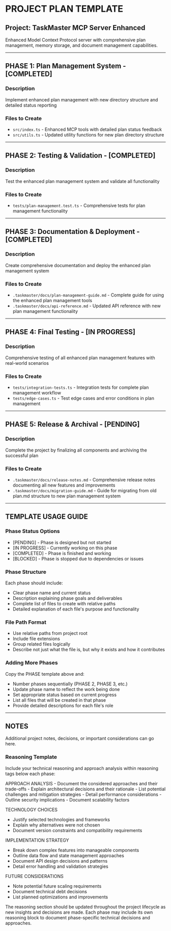 # PROJECT PLAN TEMPLATE

## Project: TaskMaster MCP Server Enhanced
Enhanced Model Context Protocol server with comprehensive plan management, memory storage, and document management capabilities.

---

## PHASE 1: Plan Management System - [COMPLETED]

### Description
Implement enhanced plan management with new directory structure and detailed status reporting

### Files to Create
- `src/index.ts` - Enhanced MCP tools with detailed plan status feedback
- `src/utils.ts` - Updated utility functions for new plan directory structure

---

## PHASE 2: Testing & Validation - [COMPLETED]

### Description
Test the enhanced plan management system and validate all functionality

### Files to Create
- `tests/plan-management.test.ts` - Comprehensive tests for plan management functionality

---

## PHASE 3: Documentation & Deployment - [COMPLETED]

### Description
Create comprehensive documentation and deploy the enhanced plan management system

### Files to Create
- `.taskmaster/docs/plan-management-guide.md` - Complete guide for using the enhanced plan management tools
- `.taskmaster/docs/api-reference.md` - Updated API reference with new plan management functionality

---

## PHASE 4: Final Testing - [IN PROGRESS]

### Description
Comprehensive testing of all enhanced plan management features with real-world scenarios

### Files to Create
- `tests/integration-tests.ts` - Integration tests for complete plan management workflow
- `tests/edge-cases.ts` - Test edge cases and error conditions in plan management

---

## PHASE 5: Release & Archival - [PENDING]

### Description
Complete the project by finalizing all components and archiving the successful plan

### Files to Create
- `.taskmaster/docs/release-notes.md` - Comprehensive release notes documenting all new features and improvements
- `.taskmaster/docs/migration-guide.md` - Guide for migrating from old plan.md structure to new plan management system

---

## TEMPLATE USAGE GUIDE

### Phase Status Options
- [PENDING] - Phase is designed but not started
- [IN PROGRESS] - Currently working on this phase  
- [COMPLETED] - Phase is finished and working
- [BLOCKED] - Phase is stopped due to dependencies or issues

### Phase Structure
Each phase should include:
- Clear phase name and current status
- Description explaining phase goals and deliverables
- Complete list of files to create with relative paths
- Detailed explanation of each file's purpose and functionality


### File Path Format
- Use relative paths from project root
- Include file extensions
- Group related files logically
- Describe not just what the file is, but why it exists and how it contributes

### Adding More Phases
Copy the PHASE template above and:
- Number phases sequentially (PHASE 2, PHASE 3, etc.)
- Update phase name to reflect the work being done
- Set appropriate status based on current progress
- List all files that will be created in that phase
- Provide detailed descriptions for each file's role

---

## NOTES
Additional project notes, decisions, or important considerations can go here. 

### Reasoning Template
Include your technical reasoning and approach analysis within reasoning tags below each phase:

<reasoning>
APPROACH ANALYSIS
- Document the considered approaches and their trade-offs
- Explain architectural decisions and their rationale
- List potential challenges and mitigation strategies
- Detail performance considerations
- Outline security implications
- Document scalability factors

TECHNOLOGY CHOICES
- Justify selected technologies and frameworks
- Explain why alternatives were not chosen
- Document version constraints and compatibility requirements

IMPLEMENTATION STRATEGY
- Break down complex features into manageable components
- Outline data flow and state management approaches
- Document API design decisions and patterns
- Detail error handling and validation strategies

FUTURE CONSIDERATIONS
- Note potential future scaling requirements
- Document technical debt decisions
- List planned optimizations and improvements
</reasoning>

The reasoning section should be updated throughout the project lifecycle as new insights and decisions are made. Each phase may include its own reasoning block to document phase-specific technical decisions and approaches.
